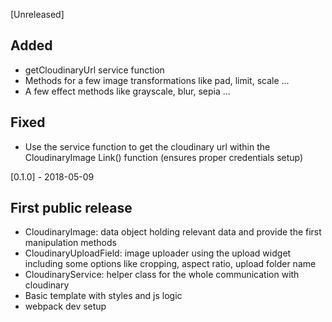 [Unreleased]
## Added
- getCloudinaryUrl service function
- Methods for a few image transformations like pad, limit, scale ...
- A few effect methods like grayscale, blur, sepia ...

## Fixed
- Use the service function to get the cloudinary url within the CloudinaryImage Link() function (ensures proper credentials setup)

[0.1.0] - 2018-05-09
## First public release
- CloudinaryImage: data object holding relevant data and provide the first manipulation methods
- CloudinaryUploadField: image uploader using the upload widget including some options like cropping, aspect ratio, upload folder name
- CloudinaryService: helper class for the whole communication with cloudinary
- Basic template with styles and js logic
- webpack dev setup
